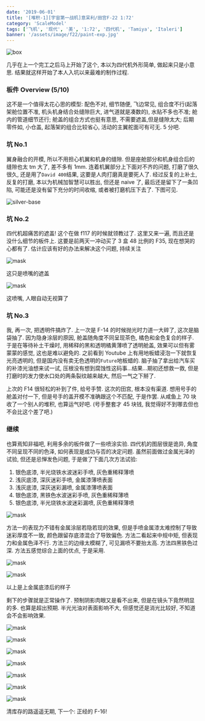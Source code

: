 ```yaml
---
date: '2019-06-01'
title: '[堆积-1][宇宙第一战机]意呆利/田宫F-22 1:72'
category: 'ScaleModel'
tags: ['飞机', '现代', '美', '1:72', '四代机', 'Tamiya', 'Italeri']
banner: '/assets/image/f22/paint-exp.jpg'
---
```


![box](/assets/image/f22/box.jpg)

几乎在上一个完工之后马上开始了这个, 本以为四代机外形简单, 做起来只是小意思. 结果就这样开始了本人入坑以来最难的制作过程.

### 板件 Overview (5/10)

这不是一个值得太花心思的模型: 配色不对, 细节随便, 飞边常见, 组合度不行(起落架舱位置不准, 机头机身结合处缝隙巨大, 进气道就是凑数的), 水贴不多也不准; 舱内的管道细节还行; 舱盖的组合方式也挺有意思, 不需要遮盖,但是缝隙太大; 后期零件如, 小仓盖, 起落架的组合比较省心, 活动的主翼舵面可有可无. 5 分吧.

### 坑 No.1

翼身融合的开模, 所以不用担心机翼和机身的缝隙. 但是座舱部分和机身组合后的缝隙也太 tm 大了, 差不多有 1mm. 连着机翼部分上下面对不齐的问题, 打磨了很久很久, 还是用了`David 400`结果, 这要是人肉打磨真是要死人了. 经过反复的上补土, 反复的打磨, 本以为机械加智慧可以胜出, 但还是 naive 了, 最后还是留下了一条凹陷, 可能还是没有留下充分的时间收缩, 或者被打磨机压下去了. 下图可见.

![silver-base](/assets/image/f22/silver-base.jpg)

### 坑 No.2

四代机超痛苦的遮盖! 这个在做 f117 的时候就领教过了. 这里又来一遍, 而且还是没什么细节的板件上. 这要是前两天一冲动买了 3 盒 48 比例的 F35, 现在想哭的心都有了. 估计应该有好的办法来解决这个问题, 持续关注

![mask](/assets/image/f22/mask.jpg)

这只是喷嘴的遮盖

![mask](/assets/image/f22/nozzle.jpg)

这喷嘴, 人眼自动无视算了

### 坑 No.3

我, 再一次, 把透明件搞炸了. 上一次是 F-14 的时候抛光时力道一大碎了, 这次是脑袋抽了. 因为隐身涂层的原因, 舱盖随角度不同呈现茶色, 橘色和金色复合的样子. 于是在等待补土干燥时, 用稀释的黑和透明橘黄薄喷了透明舱盖, 效果可以但有雾蒙蒙的感觉, 这也是难以避免的. 之前看到 Youtube 上有用地板蜡浸泡一下就恢复光亮透明的, 但是国内没有卖无色透明的`Future`地板蜡的. 脑子抽了拿出给汽车买的补漆光油想来试一试, 压根没有想到腐蚀性这码事...结果...期初还想救一救, 但是打磨时的发力使水口处的两条裂纹越来越大, 然后一气之下掰了.

上次的 F14 很轻松的补到了件, 给号手赞. 这次的田宫, 根本没有渠道. 想用号手的舱盖对付一下, 但是号手的盖开模不准确跟这个不匹配, 于是作罢. 从咸鱼上 70 块收了一个别人的堆积, 也算运气好吧. (号手整套才 45 块钱, 我觉得好不到哪去但也不会比这个差了吧.)

### 继续

也算焉知非福吧, 利用多余的板件做了一些喷涂实验. 四代机的图层很是诡异, 角度不同呈现不同的色泽, 如何表现是成功与否的决定问题. 虽然前面做过金属光泽的试验, 但还是忌惮发色问题, 于是做了下面几次方法试验:

1.  银色底漆, 半光烧铁水波迷彩手喷, 灰色重稀释薄喷
2.  浅灰底漆, 深灰迷彩手喷, 金属漆薄喷表面
3.  浅灰底漆, 深灰迷彩漏喷, 金属漆薄喷表面
4.  银色底漆, 黑铁色水波迷彩手喷, 灰色重稀释薄喷
5.  银色底漆, 半光烧铁水波迷彩漏喷, 灰色重稀释薄喷

![mask](/assets/image/f22/paint-exp.jpg)

方法一的表现力不错有金属涂层若隐若现的效果, 但是手喷金属漆太难控制了导致迷彩厚度不一致, 颜色跟留存底漆混合了导致偏色. 方法二看起来中规中矩, 但表现力和金属色泽不行. 方法三的边缘太模糊了, 可见漏喷不要抬太高. 方法四黑铁色过深. 方法五感觉综合上面的优点, 于是采用.

![mask](/assets/image/f22/camo-base.jpg)

![mask](/assets/image/f22/camo-base2.jpg)

以上是上金属底漆后的样子

剩下的步骤就是正常操作了. 预制阴影肉眼又是看不出来, 但是在镜头下竟然明显的多. 也算是超出预期. 半光光油对表面影响不大, 但感觉还是消光比较好, 不知道会不会影响效果.

![mask](/assets/image/f22/front.jpg)

![mask](/assets/image/f22/up.jpg)

![mask](/assets/image/f22/bottom.jpg)

![mask](/assets/image/f22/side.jpg)

![mask](/assets/image/f22/side2.jpg)

![mask](/assets/image/f22/side3.jpg)

![mask](/assets/image/f22/side4.jpg)

清库存的路遥遥无期, 下一个: 正经的 F-16!
